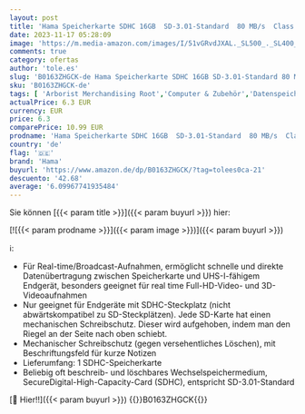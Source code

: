 ```yaml
---
layout: post
title: 'Hama Speicherkarte SDHC 16GB  SD-3.01-Standard  80 MB/s  Class 10  Datensicherheit dank mechanischem Schreibschutz  Beschriftungsfeld '
date: 2023-11-17 05:28:09
image: 'https://m.media-amazon.com/images/I/51vGRvdJXAL._SL500_._SL400_.jpg'
comments: true
category: ofertas
author: 'tole.es'
slug: 'B0163ZHGCK-de Hama Speicherkarte SDHC 16GB SD-3.01-Standard 80 MB/s...'
sku: 'B0163ZHGCK-de'
tags: [ 'Arborist Merchandising Root','Computer & Zubehör','Datenspeicher','Externe Datenspeicher','Hama','SecureDigital-Cards','Self Service','Special Features Stores','Speicherkarten','a4cbee59-f823-40fe-831a-7de64f655f6f_0','a4cbee59-f823-40fe-831a-7de64f655f6f_5601','hama','🇩🇪', ]
actualPrice: 6.3 EUR
currency: EUR
price: 6.3
comparePrice: 10.99 EUR
prodname: 'Hama Speicherkarte SDHC 16GB  SD-3.01-Standard  80 MB/s  Class 10  Datensicherheit dank mechanischem Schreibschutz  Beschriftungsfeld '
country: 'de'
flag: '🇩🇪'
brand: 'Hama'
buyurl: 'https://www.amazon.de/dp/B0163ZHGCK/?tag=tolees0ca-21'
descuento: '42.68'
average: '6.09967741935484'
---
```


Sie können [{{< param title >}}]({{< param buyurl >}}) hier:

[![{{< param prodname >}}]({{< param image >}})]({{< param buyurl >}})

ℹ️:

- Für Real-time/Broadcast-Aufnahmen, ermöglicht schnelle und direkte Datenübertragung zwischen Speicherkarte und UHS-I-fähigem Endgerät, besonders geeignet für real time Full-HD-Video- und 3D-Videoaufnahmen
- Nur geeignet für Endgeräte mit SDHC-Steckplatz (nicht abwärtskompatibel zu SD-Steckplätzen). Jede SD-Karte hat einen mechanischen Schreibschutz. Dieser wird aufgehoben, indem man den Riegel an der Seite nach oben schiebt.
- Mechanischer Schreibschutz (gegen versehentliches Löschen), mit Beschriftungsfeld für kurze Notizen
- Lieferumfang: 1 SDHC-Speicherkarte
- Beliebig oft beschreib- und löschbares Wechselspeichermedium, SecureDigital-High-Capacity-Card (SDHC), entspricht SD-3.01-Standard

[🛒 Hier!!]({{< param buyurl >}})
{{<world>}}B0163ZHGCK{{</world>}}
